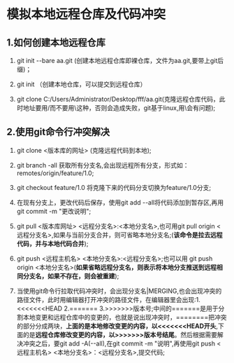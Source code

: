 # 模拟本地远程仓库及代码冲突
## 1.如何创建本地远程仓库
1. git init --bare aa.git (创建本地远程仓库即裸仓库，文件为aa.git,要带上git后缀)；

2. git init （创建本地仓库，可以提交到远程仓库）

3. git clone C:/Users/Administrator/Desktop/fff/aa.git(克隆远程仓库代码，此时地址要用/而不要用\这种，否则会造成失败，git基于linux,用\会有问题);

## 2.使用git命令行冲突解决
1. git clone <版本库的网址> (克隆远程代码到本地);

2. git branch -all 获取所有分支名,会出现远程所有分支，形式如：remotes/origin/feature/1.0;

3. git checkout feature/1.0 将克隆下来的代码分支切换为feature/1.0分支;

4. 在现有分支上，更改代码后保存，使用git add --all将代码添加到暂存区,再用git commit -m "更改说明";

5. git pull <版本库网址> <远程分支名>:<本地分支名>,也可用git pull origin <远程分支名>,如果与当前分支合并，则可省略本地分支名;(**该命令是拉去远程代码，并与本地代码合并**);

6. git push <远程主机名> <本地分支名>:<远程分支名>;也可以用 git push origin <本地分支名>(**如果省略远程分支名，则表示将本地分支推送到远程相同分支名，如果不存在，则会被重建**);

7. 当使用git命令行拉取代码冲突时，会出现分支名|MERGING,也会出现冲突的路径文件，此时用编辑器打开冲突的路径文件，在编辑器里会出现:1.<<<<<<<HEAD  2.======= 3.>>>>>>>版本号;中间的=======是用于分割本地变更和远程仓库中的变更的，也就是说出现冲突时，========把冲突的部分分成两块，**上面的是本地修改变更的内容，以<<<<<<<HEAD开头**,下面的是**远程仓库修改变更的内容，以>>>>>>>版本号结尾**。然后根据需要解决冲突之后，要git add -A(--all),在git commit -m "说明",再使用git push <远程主机名> <本地分支名>：<远程分支名>,提交代码;

